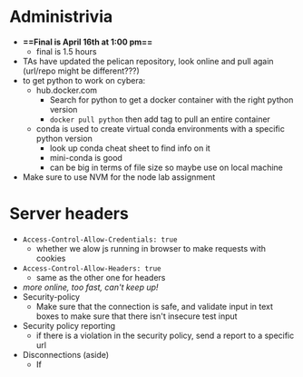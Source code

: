 # Administrivia
- **==Final is April 16th at 1:00 pm==**
	- final is 1.5 hours
- TAs have updated the pelican repository, look online and pull again (url/repo might be different???)
- to get python to work on cybera:
	- hub.docker.com
		- Search for python to get a docker container with the right python version
		- `docker pull python` then add tag to pull an entire container
	- conda is used to create virtual conda environments with a specific python version
		- look up conda cheat sheet to find info on it
		- mini-conda is good
		- can be big in terms of file size so maybe use on local machine
- Make sure to use NVM for the node lab assignment
# Server headers
- `Access-Control-Allow-Credentials: true`
	- whether we alow js running in browser to make requests with cookies
- `Access-Control-Allow-Headers: true`
	- same as the other one for headers
- *more online, too fast, can't keep up!*
- Security-policy
	- Make sure that the connection is safe, and validate input in text boxes to make sure that there isn't insecure test input
- Security policy reporting
	- if there is a violation in the security policy, send a report to a specific url
- Disconnections (aside)
	- If 
